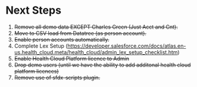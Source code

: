 # Next Steps

1. ~~Remove all demo data EXCEPT Charles Green (Just Acct and Cnt).~~
2. ~~Move to CSV load from Datatree (as person account).~~
3. ~~Enable person accounts automatically.~~
4. Complete Lex Setup (https://developer.salesforce.com/docs/atlas.en-us.health_cloud.meta/health_cloud/admin_lex_setup_checklist.htm)
5. ~~Enable Health Cloud Platform licence to Admin~~
6. ~~Drop demo users (until we have the ability to add additonal health cloud platform licences)~~
7. ~~Remove use of sfdx-scripts plugin.~~